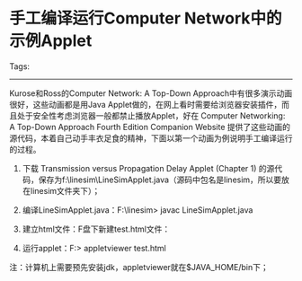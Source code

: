# 手工编译运行Computer Network中的示例Applet
Tags: 

------

Kurose和Ross的Computer Network: A Top-Down Approach中有很多演示动画很好，这些动画都是用Java Applet做的，在网上看时需要给浏览器安装插件，而且处于安全性考虑浏览器一般都禁止播放Applet，好在 Computer Networking: A Top-Down Approach Fourth Edition Companion Website 提供了这些动画的源代码，本着自己动手丰衣足食的精神，下面以第一个动画为例说明手工编译运行的过程。

1. 下载 Transmission versus Propagation Delay Applet (Chapter 1) 的源代码，保存为f:\linesim\LineSimApplet.java（源码中包名是linesim，所以要放在linesim文件夹下）；

2. 编译LineSimApplet.java：F:\linesim> javac LineSimApplet.java 

3. 建立html文件：F盘下新建test.html文件： <applet code="linesim.LineSimApplet.class" width=600 height=200></applet> 

4. 运行applet：F:\> appletviewer test.html 

 

注：计算机上需要预先安装jdk，appletviewer就在$JAVA_HOME/bin下；